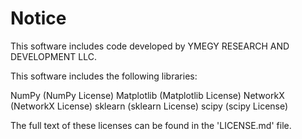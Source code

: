 Notice
======

This software includes code developed by YMEGY RESEARCH AND DEVELOPMENT LLC.

This software includes the following libraries:

NumPy (NumPy License)
Matplotlib (Matplotlib License)
NetworkX (NetworkX License)
sklearn (sklearn License)
scipy (scipy License)

The full text of these licenses can be found in the 'LICENSE.md' file.

